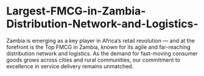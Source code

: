 # Largest-FMCG-in-Zambia-Distribution-Network-and-Logistics-
Zambia is emerging as a key player in Africa’s retail revolution — and at the forefront is the Top FMCG in Zambia, known for its agile and far-reaching distribution network and logistics. As the demand for fast-moving consumer goods grows across cities and rural communities, our commitment to excellence in service delivery remains unmatched.
